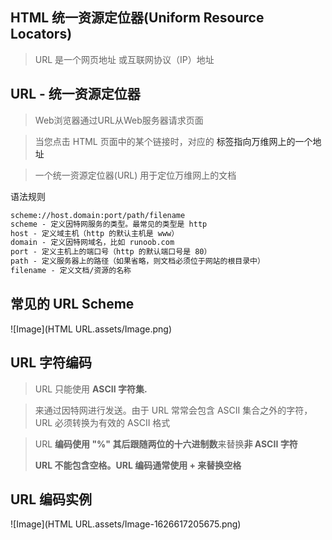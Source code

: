 ## HTML 统一资源定位器(Uniform Resource Locators)

> URL 是一个网页地址 或互联网协议（IP）地址

## URL - 统一资源定位器

> Web浏览器通过URL从Web服务器请求页面

> 当您点击 HTML 页面中的某个链接时，对应的 <a> 标签指向万维网上的一个地址

> 一个统一资源定位器(URL) 用于定位万维网上的文档

语法规则

```html
scheme://host.domain:port/path/filename
scheme - 定义因特网服务的类型。最常见的类型是 http
host - 定义域主机（http 的默认主机是 www）
domain - 定义因特网域名，比如 runoob.com
port - 定义主机上的端口号（http 的默认端口号是 80）
path - 定义服务器上的路径（如果省略，则文档必须位于网站的根目录中）
filename - 定义文档/资源的名称
```

## 常见的 URL Scheme

![Image](HTML URL.assets/Image.png)

## URL 字符编码

> URL 只能使用 **ASCII 字符集.**

> 来通过因特网进行发送。由于 URL 常常会包含 ASCII 集合之外的字符，URL 必须转换为有效的 ASCII 格式

> URL **编码使用 "%" 其后跟随两位的十六进制数**来替换**非 ASCII 字符**
>
> **URL 不能包含空格。URL 编码通常使用 + 来替换空格**

## URL 编码实例

![Image](HTML URL.assets/Image-1626617205675.png)

